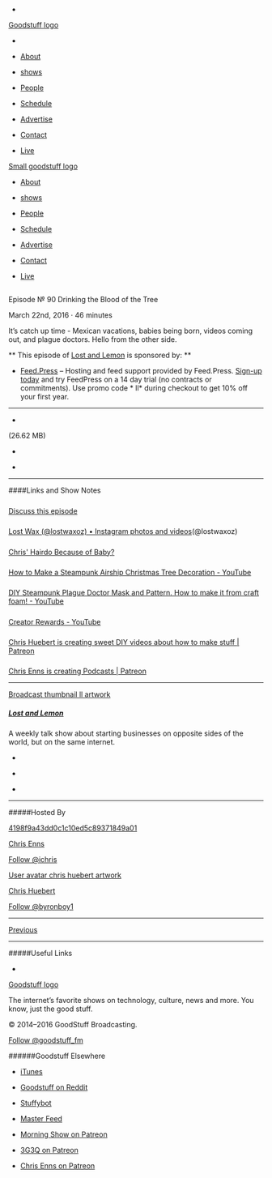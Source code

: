 

-
[Goodstuff logo](http://www.goodstuff.fm/)[](/assets/goodstuff_logo-17c1fe6f378352de5d7345f76152130b.svg)

-


-  [About](/about)

-  [shows](/shows)

-  [People](/people)

-  [Schedule](/schedule)

-  [Advertise](/advertise)

-  [Contact](/contact)

-  [Live](/live)


[Small goodstuff logo](http://www.goodstuff.fm/)[](/assets/small_goodstuff_logo-bf032e72b9ec41494f4d90905f1ad619.svg)


-  [About](/about)

-  [shows](/shows)

-  [People](/people)

-  [Schedule](/schedule)

-  [Advertise](/advertise)

-  [Contact](/contact)

-  [Live](/live)


##
Episode № 90
Drinking the Blood of the Tree


March 22nd, 2016
&middot;
46
minutes


It&rsquo;s catch up time - Mexican vacations, babies being born, videos coming out, and plague doctors. Hello from the other side.


**
This episode of
[Lost and Lemon](/ll)
is sponsored by:
**


-  [Feed.Press](http://feed.press/ll) – Hosting and feed support provided by Feed.Press.  [Sign-up today](http://feed.press/ll) and try FeedPress on a 14 day trial (no contracts or commitments). Use promo code * ll* during checkout to get 10% off your first year.


------------------------------


-
[](http://podcasts-1.feedpress.co/10591/ll-90.mp3)(26.62 MB)

-
[](http://twitter.com/intent/tweet?text=Lost%20and%20Lemon%20%E2%84%96%2090%20on%20@goodstuff_fm%20-%20http://goodstuff.fm/ll/90)

-
[](http://www.facebook.com/sharer/sharer.php?u=http://goodstuff.fm/ll/90)


------------------------------


####Links and Show Notes

#####
[Discuss this episode](https://www.reddit.com/r/Goodstuff_fm/comments/4bjz8o/lost_and_lemon_90_drinking_the_blood_of_the_tree/)


#####
[Lost Wax (@lostwaxoz) • Instagram photos and videos](https://www.instagram.com/lostwaxoz/)(@lostwaxoz)


#####
[Chris' Hairdo Because of Baby?](http://d.pr/i/FfWw)


#####
[How to Make a Steampunk Airship Christmas Tree Decoration - YouTube](https://www.youtube.com/watch?v=JZcPdnEE6MU)


#####
[DIY Steampunk Plague Doctor Mask and Pattern. How to make it from craft foam! - YouTube](https://www.youtube.com/watch?v=FpyktmGHCYA)


#####
[Creator Rewards - YouTube](https://www.youtube.com/yt/creators/rewards.html)


#####
[Chris Huebert is creating sweet DIY videos about how to make stuff | Patreon](https://www.patreon.com/LostWax?ty=h)


#####
[Chris Enns is creating Podcasts | Patreon](https://www.patreon.com/ichris?ty=h)


------------------------------


[Broadcast thumbnail ll artwork](/ll)[](https://goodstuffs3.s3.amazonaws.com/uploads/broadcast/image/26/broadcast_thumbnail_ll_artwork.png)

##### [Lost and Lemon](/ll)


A weekly talk show about starting businesses on opposite sides of the world, but on the same internet.

-
[](https://itunes.apple.com/ca/podcast/lost-lemon-brothers-in-business/id467564174?mt=2)

-
[](http://feeds.goodstuff.fm/ll)

-
[](mailto:chris@goodstuff.fm?cc=sponsorship%40goodstuff.fm&subject=%5BGoodStuff%20FM%5D%20Sponsorship%20Inquiry%20for%20Lost%20and%20Lemon)


------------------------------


#####Hosted By


[4198f9a43dd0c1c10ed5c89371849a01](/people/chris-enns)[](http://gravatar.com/avatar/4198f9a43dd0c1c10ed5c89371849a01.png?s=300&r=pg)

[Chris Enns](/people/chris-enns)


[Follow @ichris](https://twitter.com/ichris)


[User avatar chris huebert artwork](/people/chris-huebert)[](https://goodstuffs3.s3.amazonaws.com/uploads/user/avatar/41/user_avatar_chris-huebert_artwork.png)

[Chris Huebert](/people/chris-huebert)


[Follow @byronboy1](https://twitter.com/byronboy1)


------------------------------


[Previous](/ll/89)


------------------------------


#####Useful Links

-
[](mailto:chris@goodstuff.fm?subject=%5BGoodstuff%20FM%5D%20Feedback%20for%20Lost%20and%20Lemon)


[Goodstuff logo](http://www.goodstuff.fm/)[](/assets/goodstuff_logo-17c1fe6f378352de5d7345f76152130b.svg)


The internet’s favorite shows on technology, culture, news and more. You know, just the good stuff.


&copy; 2014&ndash;2016 GoodStuff Broadcasting.

[Follow @goodstuff_fm](https://twitter.com/goodstufffm)


######Goodstuff Elsewhere

-  [iTunes](https://itunes.apple.com/us/artist/goodstuff-fm/id843385597?mt=2)

-  [Goodstuff on Reddit](https://www.reddit.com/r/Goodstuff_fm/)

-  [Stuffybot](http://stuffybot.goodstuff.fm)

-  [Master Feed](/master/feed)

-  [Morning Show on Patreon](https://www.patreon.com/morningshow)

-  [3G3Q on Patreon](https://www.patreon.com/3g3q)

-  [Chris Enns on Patreon](https://www.patreon.com/ichris)
